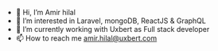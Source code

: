- 👋 Hi, I’m Amir hilal
- 👀 I’m interested in Laravel, mongoDB, ReactJS & GraphQL
- 🌱 I’m currently working with Uxbert as Full stack developer
- 📫 How to reach me amir.hilal@uxbert.com
